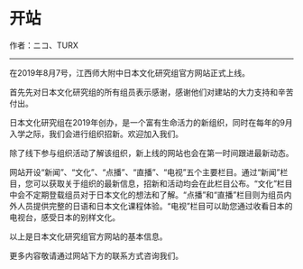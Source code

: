 # 开站

作者：ニコ、TURX

---

在2019年8月7号，江西师大附中日本文化研究组官方网站正式上线。

首先先对日本文化研究组的所有组员表示感谢，感谢他们对建站的大力支持和辛苦付出。

日本文化研究组在2019年创办，是一个富有生命活力的新组织，同时在每年的9月入学之际，我们会进行组织招新。欢迎加入我们。

除了线下参与组织活动了解该组织，新上线的网站也会在第一时间跟进最新动态。

网站开设“新闻”、“文化”、“点播”、“直播”、“电视”五个主要栏目。通过“新闻”栏目，您可以获取关于组织的最新信息，招新和活动均会在此栏目公布。“文化”栏目中会不定期登载组员对于日本文化的想法和了解。“点播”和“直播”栏目则为组员内外人员提供完整的日语和日本文化课程体验。“电视”栏目可以助您通过收看日本的电视台，感受日本的别样文化。

以上是日本文化研究组官方网站的基本信息。

更多内容敬请通过网站下方的联系方式咨询我们。